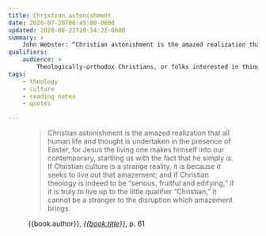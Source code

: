 ```yaml
---
title: Christian astonishment
date: 2020-07-20T06:45:00-0600
updated: 2020-08-22T20:54:21-0600
summary: >
    John Webster: “Christian astonishment is the amazed realization that all human life and thought is undertaken in the presence of Easter, for…”
qualifiers:
    audience: >
        Theologically-orthodox Christians, or folks interested in things that theologically-orthodox Christians think.
tags:
    - theology
    - culture
    - reading notes
    - quotes

---
```


<figure class='quotation'>

> Christian astonishment is the amazed realization that all human life and thought is undertaken in the presence of Easter, for Jesus the living one makes himself into our contemporary, startling us with the fact that he simply *is*. If Christian culture is a strange reality, it is because it seeks to live out that amazement; and if Christian theology is indeed to be “serious, fruitful and edifying,” if it is truly to live up to the little qualifier “Christian,” it cannot be a stranger to the disruption which amazement brings. 

<figcaption>{{book.author}}, <a href="{{book.link}}"><cite>{{book.title}}</cite></a>, p. 61</figcaption>

</figure>